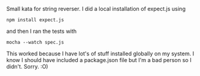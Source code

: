 Small kata for string reverser. I did a local installation of expect.js using

```npm install expect.js```

and then I ran the tests with

```mocha --watch spec.js```

This worked because I have lot's of stuff installed globally on my system.
I know I should have included a package.json file but I'm a bad person so I didn't.
Sorry. :O)
